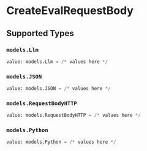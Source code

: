 # CreateEvalRequestBody


## Supported Types

### `models.Llm`

```python
value: models.Llm = /* values here */
```

### `models.JSON`

```python
value: models.JSON = /* values here */
```

### `models.RequestBodyHTTP`

```python
value: models.RequestBodyHTTP = /* values here */
```

### `models.Python`

```python
value: models.Python = /* values here */
```

